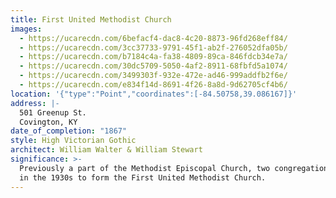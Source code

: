 ```yaml
---
title: First United Methodist Church
images:
  - https://ucarecdn.com/6befacf4-dac8-4c20-8873-96fd268eff84/
  - https://ucarecdn.com/3cc37733-9791-45f1-ab2f-276052dfa05b/
  - https://ucarecdn.com/b7184c4a-fa38-4809-89ca-846fdcb34e7a/
  - https://ucarecdn.com/30dc5709-5050-4af2-8911-68fbfd5a1074/
  - https://ucarecdn.com/3499303f-932e-472e-ad46-999addfb2f6e/
  - https://ucarecdn.com/e834f14d-8691-4f26-8a8d-9d62705cf4b6/
location: '{"type":"Point","coordinates":[-84.50758,39.086167]}'
address: |-
  501 Greenup St.
  Covington, KY
date_of_completion: "1867"
style: High Victorian Gothic
architect: William Walter & William Stewart
significance: >-
  Previously a part of the Methodist Episcopal Church, two congregations merged
  in the 1930s to form the First United Methodist Church.
---
```

